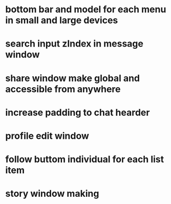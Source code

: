 <!-- # post view complete in pc -->
<!-- # reply in message section while swiping -->
<!-- # add emoji-picker-react -->
<!-- # hover options in each message -->
# bottom bar and model for each menu in small and large devices
# search input zIndex in message window
# share window make global and accessible from anywhere
# increase padding to chat hearder
<!-- # touch and hold and normal menu in each chat.. -->
# profile edit window
# follow buttom individual for each list item
# story window making